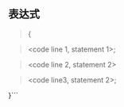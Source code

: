 ## 表达式



 >{

 ><code line 1, statement 1>;

 ><code line 2, statement 2>

 ><code line3, statement 2>;

 }```
